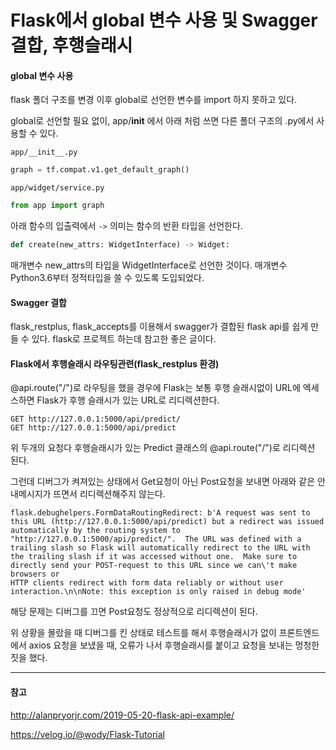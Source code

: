 # Flask에서 global 변수 사용 및 Swagger 결합, 후행슬래시

#### global 변수 사용

flask 폴더 구조를 변경 이후 global로 선언한 변수를 import 하지 못하고 있다.

global로 선언할 필요 없이, app/__init__ 에서 아래 처럼 쓰면 다른 폴더 구조의 .py에서 사용할 수 있다.

`app/__init__.py`

```python
graph = tf.compat.v1.get_default_graph()
```

`app/widget/service.py`

```python
from app import graph
```

아래 함수의 입출력에서 `->` 의미는 함수의 반환 타입을 선언한다.

```python
def create(new_attrs: WidgetInterface) -> Widget:
```

매개변수 new_attrs의 타입을 WidgetInterface로 선언한 것이다. 매개변수 Python3.6부터 정적타입을 쓸 수 있도록 도입되었다.

#### Swagger 결합

flask_restplus, flask_accepts를 이용해서 swagger가 결합된 flask api를 쉽게 만들 수 있다. flask로 프로젝트 하는데 참고한 좋은 글이다.

#### Flask에서 후행슬래시 라우팅관련(flask_restplus 환경)

@api.route("/")로 라우팅을 했을 경우에 Flask는 보통 후행 슬래시없이 URL에 엑세스하면 Flask가 후행 슬래시가 있는 URL로 리디렉션한다.

```
GET http://127.0.0.1:5000/api/predict/
GET http://127.0.0.1:5000/api/predict
```

위 두개의 요청다 후행슬래시가 있는 Predict 클래스의 @api.route("/")로 리디렉션 된다.

그런데 디버그가 켜져있는 상태에서 Get요청이 아닌 Post요청을 보내면 아래와 같은 안내메시지가 뜨면서 리디렉션해주지 않는다.

```
flask.debughelpers.FormDataRoutingRedirect: b'A request was sent to this URL (http://127.0.0.1:5000/api/predict) but a redirect was issued automatically by the routing system to "http://127.0.0.1:5000/api/predict/".  The URL was defined with a trailing slash so Flask will automatically redirect to the URL with the trailing slash if it was accessed without one.  Make sure to directly send your POST-request to this URL since we can\'t make browsers or
HTTP clients redirect with form data reliably or without user interaction.\n\nNote: this exception is only raised in debug mode'
```

해당 문제는 디버그를 끄면 Post요청도 정상적으로 리디렉션이 된다.

위 상황을 몰랐을 때 디버그를 킨 상태로 테스트를 해서 후행슬래시가 없이 프론트엔드에서 axios 요청을 보냈을 때, 오류가 나서 후행슬래시를 붙이고 요청을 보내는 멍청한 짓을 했다.

---
#### 참고

http://alanpryorjr.com/2019-05-20-flask-api-example/

https://velog.io/@wody/Flask-Tutorial